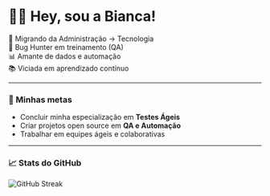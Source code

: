 # 👩‍💻 Hey, sou a Bianca! 

🌱 Migrando da Administração → Tecnologia  
🐞 Bug Hunter em treinamento (QA)  
📊 Amante de dados e automação  
📚 Viciada em aprendizado contínuo  

---

### 🚀 Minhas metas
- Concluir minha especialização em **Testes Ágeis**  
- Criar projetos open source em **QA e Automação**  
- Trabalhar em equipes ágeis e colaborativas  

---

### 📈 Stats do GitHub
![GitHub Streak](https://streak-stats.demolab.com/?user=biagfialho&theme=dark&hide_border=true)

